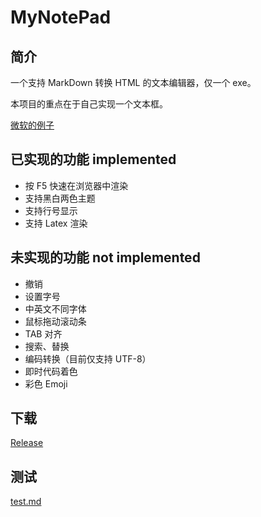 # MyNotePad

## 简介

一个支持 MarkDown 转换 HTML 的文本编辑器，仅一个 exe。

本项目的重点在于自己实现一个文本框。

[微软的例子](https://msdn.microsoft.com/en-us/library/windows/desktop/ms646268(v=vs.85).aspx)

## 已实现的功能 implemented

- 按 F5 快速在浏览器中渲染
- 支持黑白两色主题
- 支持行号显示
- 支持 Latex 渲染

## 未实现的功能 not implemented

- 撤销
- 设置字号
- 中英文不同字体
- 鼠标拖动滚动条
- TAB 对齐
- 搜索、替换
- 编码转换（目前仅支持 UTF-8）
- 即时代码着色
- 彩色 Emoji

## 下载

[Release](../../releases)

## 测试

[test.md](test.md)